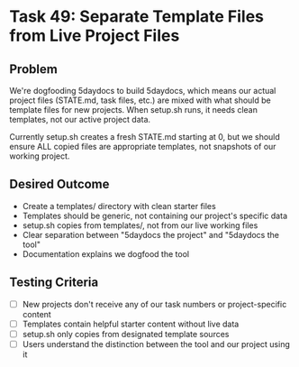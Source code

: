 # Task 49: Separate Template Files from Live Project Files

## Problem
We're dogfooding 5daydocs to build 5daydocs, which means our actual project files (STATE.md, task files, etc.) are mixed with what should be template files for new projects. When setup.sh runs, it needs clean templates, not our active project data.

Currently setup.sh creates a fresh STATE.md starting at 0, but we should ensure ALL copied files are appropriate templates, not snapshots of our working project.

## Desired Outcome
- Create a templates/ directory with clean starter files
- Templates should be generic, not containing our project's specific data
- setup.sh copies from templates/, not from our live working files
- Clear separation between "5daydocs the project" and "5daydocs the tool"
- Documentation explains we dogfood the tool

## Testing Criteria
- [ ] New projects don't receive any of our task numbers or project-specific content
- [ ] Templates contain helpful starter content without live data
- [ ] setup.sh only copies from designated template sources
- [ ] Users understand the distinction between the tool and our project using it